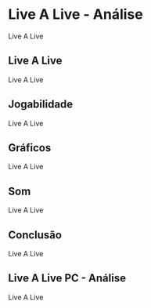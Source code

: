 ---
---

# Live A Live - Análise

Live A Live

## Live A Live

Live A Live

## Jogabilidade

Live A Live

## Gráficos

Live A Live

## Som

Live A Live

## Conclusão

Live A Live

## Live A Live PC - Análise

Live A Live
